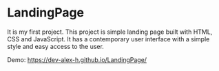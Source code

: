 # LandingPage
It is my first project. This project is simple landing page built with HTML, CSS and JavaScript.
It has a contemporary user interface with a simple style and easy access to the user.

Demo: https://dev-alex-h.github.io/LandingPage/
